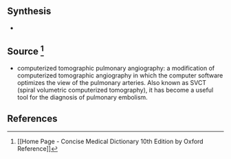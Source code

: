 ## Synthesis
- 
## Source [^1]
- computerized tomographic pulmonary angiography: a modification of computerized tomographic angiography in which the computer software optimizes the view of the pulmonary arteries. Also known as SVCT (spiral volumetric computerized tomography), it has become a useful tool for the diagnosis of pulmonary embolism.
## References

[^1]: [[Home Page - Concise Medical Dictionary 10th Edition by Oxford Reference]]